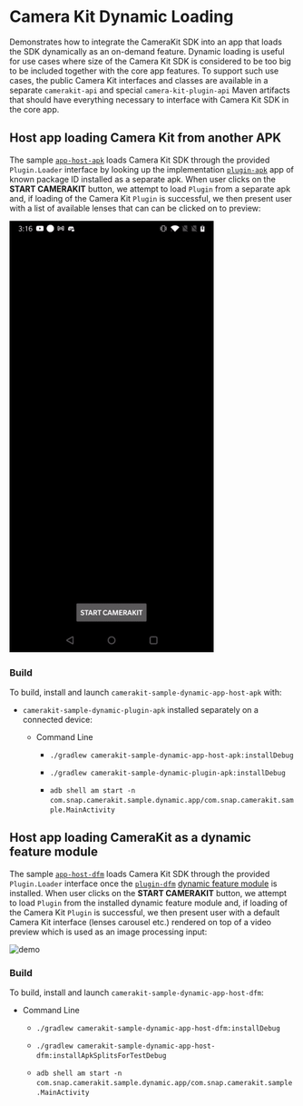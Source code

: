 # Camera Kit Dynamic Loading

Demonstrates how to integrate the CameraKit SDK into an app that loads the SDK dynamically as an on-demand feature. Dynamic loading is useful for use cases where size of the Camera Kit SDK is considered to be too big to be included together with the core app features. To support such use cases, the public Camera Kit interfaces and classes are available in a separate `camerakit-api` and special `camera-kit-plugin-api` Maven artifacts that should have everything necessary to interface with Camera Kit SDK in the core app.

## Host app loading Camera Kit from another APK

The sample [`app-host-apk`](./app-host-apk) loads Camera Kit SDK through the provided `Plugin.Loader` interface by looking up the implementation [`plugin-apk`](./plugin-apk) app of known package ID installed as a separate apk. When user clicks on the **START CAMERAKIT** button, we attempt to load `Plugin` from a separate apk and, if loading of the Camera Kit `Plugin` is successful, we then present user with a list of available lenses that can can be clicked on to preview:

![demo](../.doc/sample_dynamic_demo_apk.gif)

### Build

To build, install and launch `camerakit-sample-dynamic-app-host-apk` with:

-  `camerakit-sample-dynamic-plugin-apk` installed separately on a connected device:

    - Command Line

        - `./gradlew camerakit-sample-dynamic-app-host-apk:installDebug`
        
        - `./gradlew camerakit-sample-dynamic-plugin-apk:installDebug`
        
        - `adb shell am start -n com.snap.camerakit.sample.dynamic.app/com.snap.camerakit.sample.MainActivity`

## Host app loading CameraKit as a dynamic feature module

The sample [`app-host-dfm`](./app-host-dfm) loads Camera Kit SDK through the provided `Plugin.Loader` interface once the [`plugin-dfm`](./plugin-dfm) [dynamic feature module](https://developer.android.com/guide/playcore/feature-delivery) is installed. When user clicks on the **START CAMERAKIT** button, we attempt to load `Plugin` from the installed dynamic feature module and, if loading of the Camera Kit `Plugin` is successful, we then present user with a default Camera Kit interface (lenses carousel etc.) rendered on top of a video preview which is used as an image processing input:

![demo](../.doc/sample_dynamic_demo_dfm.gif)

### Build

To build, install and launch `camerakit-sample-dynamic-app-host-dfm`:

- Command Line

   - `./gradlew camerakit-sample-dynamic-app-host-dfm:installDebug`

   - `./gradlew camerakit-sample-dynamic-app-host-dfm:installApkSplitsForTestDebug`

   - `adb shell am start -n com.snap.camerakit.sample.dynamic.app/com.snap.camerakit.sample.MainActivity`
